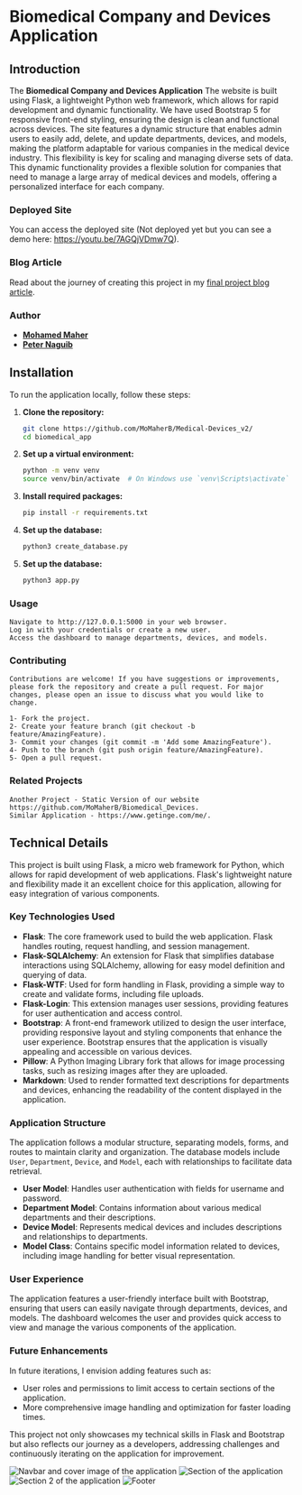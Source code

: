 # Biomedical Company and Devices Application

## Introduction

The **Biomedical Company and Devices Application** The website is built using Flask, a lightweight Python web framework, which allows for rapid development and dynamic functionality. We have used Bootstrap 5 for responsive front-end styling, ensuring the design is clean and functional across devices. The site features a dynamic structure that enables admin users to easily add, delete, and update departments, devices, and models, making the platform adaptable for various companies in the medical device industry. This flexibility is key for scaling and managing diverse sets of data. This dynamic functionality provides a flexible solution for companies that need to manage a large array of medical devices and models, offering a personalized interface for each company.

### Deployed Site
You can access the deployed site (Not deployed yet but you can see a demo here: https://youtu.be/7AGQjVDmw7Q).

### Blog Article
Read about the journey of creating this project in my [final project blog article](YOUR_BLOG_ARTICLE_LINK).

### Author
- **[Mohamed Maher](https://www.linkedin.com/in/mohammed-maher-591b62a4/)**
- **[Peter Naguib](https://www.linkedin.com/)**
## Installation

To run the application locally, follow these steps:

1. **Clone the repository:**
   ```bash
   git clone https://github.com/MoMaherB/Medical-Devices_v2/
   cd biomedical_app

2. **Set up a virtual environment:**
	 ```bash
	python -m venv venv
	source venv/bin/activate  # On Windows use `venv\Scripts\activate`


3. **Install required packages:**
	 ```bash
	pip install -r requirements.txt

4. **Set up the database:**
	 ```bash
	python3 create_database.py

5. **Set up the database:**
	 ```bash
	python3 app.py


### Usage
	Navigate to http://127.0.0.1:5000 in your web browser.
	Log in with your credentials or create a new user.
	Access the dashboard to manage departments, devices, and models.

### Contributing
	Contributions are welcome! If you have suggestions or improvements, please fork the repository and create a pull request. For major changes, please open an issue to discuss what you would like to change.

	1- Fork the project.
	2- Create your feature branch (git checkout -b feature/AmazingFeature).
	3- Commit your changes (git commit -m 'Add some AmazingFeature').
	4- Push to the branch (git push origin feature/AmazingFeature).
	5- Open a pull request.

### Related Projects
	Another Project - Static Version of our website https://github.com/MoMaherB/Biomedical_Devices.
	Similar Application - https://www.getinge.com/me/.

## Technical Details

This project is built using Flask, a micro web framework for Python, which allows for rapid development of web applications. Flask's lightweight nature and flexibility made it an excellent choice for this application, allowing for easy integration of various components.

### Key Technologies Used

- **Flask**: The core framework used to build the web application. Flask handles routing, request handling, and session management.
- **Flask-SQLAlchemy**: An extension for Flask that simplifies database interactions using SQLAlchemy, allowing for easy model definition and querying of data.
- **Flask-WTF**: Used for form handling in Flask, providing a simple way to create and validate forms, including file uploads.
- **Flask-Login**: This extension manages user sessions, providing features for user authentication and access control.
- **Bootstrap**: A front-end framework utilized to design the user interface, providing responsive layout and styling components that enhance the user experience. Bootstrap ensures that the application is visually appealing and accessible on various devices.
- **Pillow**: A Python Imaging Library fork that allows for image processing tasks, such as resizing images after they are uploaded.
- **Markdown**: Used to render formatted text descriptions for departments and devices, enhancing the readability of the content displayed in the application.

### Application Structure

The application follows a modular structure, separating models, forms, and routes to maintain clarity and organization. The database models include `User`, `Department`, `Device`, and `Model`, each with relationships to facilitate data retrieval.

- **User Model**: Handles user authentication with fields for username and password.
- **Department Model**: Contains information about various medical departments and their descriptions.
- **Device Model**: Represents medical devices and includes descriptions and relationships to departments.
- **Model Class**: Contains specific model information related to devices, including image handling for better visual representation.

### User Experience

The application features a user-friendly interface built with Bootstrap, ensuring that users can easily navigate through departments, devices, and models. The dashboard welcomes the user and provides quick access to view and manage the various components of the application.

### Future Enhancements

In future iterations, I envision adding features such as:
- User roles and permissions to limit access to certain sections of the application.
- More comprehensive image handling and optimization for faster loading times.

This project not only showcases my technical skills in Flask and Bootstrap but also reflects our journey as a developers, addressing challenges and continuously iterating on the application for improvement.

![Navbar and cover image of the application](screenshots/Screenshot1.png)
![Section of the application](screenshots/Screenshot2.png)
![Section 2 of the application](screenshots/Screenshot3.png)
![Footer](screenshots/Screenshot4.png)
